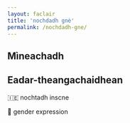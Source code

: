 ```yaml
---
layout: faclair
title: 'nochdadh gnè'
permalink: /nochdadh-gne/
---
```


## Mìneachadh

## Eadar-theangachaidhean

&#x1f1ee;&#x1f1ea; nochtadh inscne

&#x1f3f4;&#xe0067;&#xe0062;&#xe0065;&#xe006e;&#xe0067;&#xe007f; gender expression
